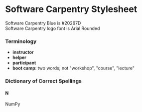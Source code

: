# Software Carpentry Stylesheet

Software Carpentry Blue is #20267D  
Software Carpentry logo font is Arial Rounded

### Terminology

- **instructor**
- **helper**
- **participant**
- **boot camp**: two words; not "workshop", "course", "lecture"

### Dictionary of Correct Spellings

#### N

NumPy
